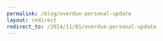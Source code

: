 ```yaml
---
permalink: /blog/overdue-personal-update
layout: redirect
redirect_to: /2014/11/01/overdue-personal-update
---
```

